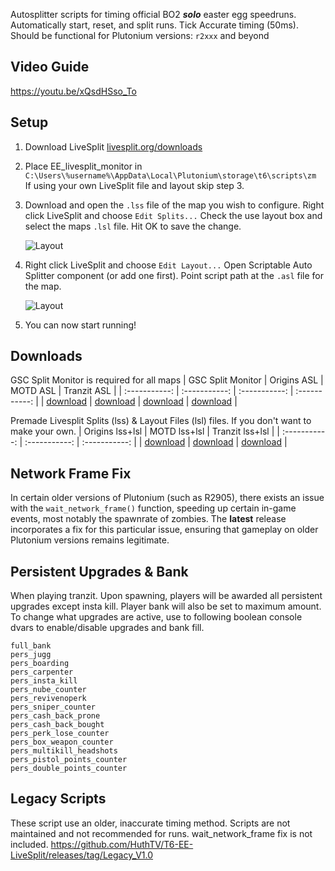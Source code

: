Autosplitter scripts for timing official BO2 _**solo**_ easter egg speedruns. Automatically start, reset, and split runs. Tick Accurate timing (50ms). Should be functional for Plutonium versions: `r2xxx` and beyond

## Video Guide

https://youtu.be/xQsdHSso_To

## Setup
1. Download LiveSplit [livesplit.org/downloads](https://livesplit.org/downloads/)

2. Place EE_livesplit_monitor in ```C:\Users\%username%\AppData\Local\Plutonium\storage\t6\scripts\zm```  
   If using your own LiveSplit file and layout skip step 3.   
   
3. Download and open the `.lss` file of the map you wish to configure. Right click LiveSplit and choose `Edit Splits...` Check the use layout box and select the maps `.lsl` file. Hit OK to save the change.

   ![Layout](https://i.imgur.com/fywHDRt.png "Layout")
  
4. Right click LiveSplit and choose `Edit Layout...` Open Scriptable Auto Splitter component (or add one first). Point script path at the `.asl` file for the map.

   ![Layout](https://i.imgur.com/aOkBIdd.png "ASL")

5. You can now start running!

## Downloads

GSC Split Monitor is required for all maps
| GSC Split Monitor | Origins ASL | MOTD ASL | Tranzit ASL |
| :-----------: | :-----------: | :-----------: | :-----------: |
| [download](https://github.com/HuthTV/T6-EE-LiveSplit/releases/download/V3.2/EE_livesplit_monitor_3.2.gsc) | [download](https://github.com/HuthTV/T6-EE-LiveSplit/releases/download/V3.2/Origins_EE_autosplitter_3.2.asl) | [download](https://github.com/HuthTV/T6-EE-LiveSplit/releases/download/V3.2/MotD_EE_autosplitter_3.2.asl) | [download](https://github.com/HuthTV/T6-EE-LiveSplit/releases/download/V3.2/Tranzit_EE_autosplitter_3.2.asl) |

Premade Livesplit Splits (lss) & Layout Files (lsl) files. If you don't want to make your own.
| Origins lss+lsl | MOTD lss+lsl | Tranzit lss+lsl |
| :-----------: | :-----------: | :-----------: |
| [download](https://github.com/HuthTV/BO2-Easter-Egg-Auto-Splitters/releases/download/Split-Files/origins_livesplit_files.zip)  | [download](https://github.com/HuthTV/BO2-Easter-Egg-Auto-Splitters/releases/download/Split-Files/motd_livesplit_files.zip)  | [download](https://github.com/HuthTV/BO2-Easter-Egg-Auto-Splitters/releases/download/Split-Files/tranzit_livesplit_files.zip) |




## Network Frame Fix
In certain older versions of Plutonium (such as R2905), there exists an issue with the `wait_network_frame()` function, speeding up certain in-game events, most notably the spawnrate of zombies. The **latest** release incorporates a fix for this particular issue, ensuring that gameplay on older Plutonium versions remains legitimate.

## Persistent Upgrades & Bank
When playing tranzit. Upon spawning, players will be awarded all persistent upgrades except insta kill. Player bank will also be set to maximum amount. To change what upgrades are active, use to following boolean console dvars to enable/disable upgrades and bank fill.

`full_bank`  
`pers_jugg`   
`pers_boarding`    
`pers_carpenter`  
`pers_insta_kill`   
`pers_nube_counter`  
`pers_revivenoperk`  
`pers_sniper_counter`   
`pers_cash_back_prone`   
`pers_cash_back_bought`   
`pers_perk_lose_counter`   
`pers_box_weapon_counter`  
`pers_multikill_headshots`   
`pers_pistol_points_counter`    
`pers_double_points_counter`

## Legacy Scripts
These script use an older, inaccurate timing method. Scripts are not maintained and not recommended for runs. wait_network_frame fix is not included.
https://github.com/HuthTV/T6-EE-LiveSplit/releases/tag/Legacy_V1.0
